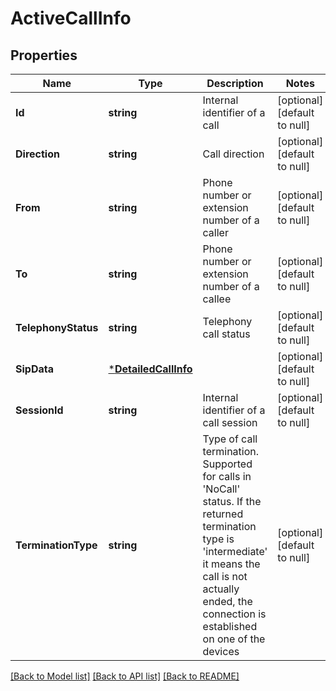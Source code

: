 # ActiveCallInfo

## Properties
Name | Type | Description | Notes
------------ | ------------- | ------------- | -------------
**Id** | **string** | Internal identifier of a call | [optional] [default to null]
**Direction** | **string** | Call direction | [optional] [default to null]
**From** | **string** | Phone number or extension number of a caller | [optional] [default to null]
**To** | **string** | Phone number or extension number of a callee | [optional] [default to null]
**TelephonyStatus** | **string** | Telephony call status | [optional] [default to null]
**SipData** | [***DetailedCallInfo**](DetailedCallInfo.md) |  | [optional] [default to null]
**SessionId** | **string** | Internal identifier of a call session | [optional] [default to null]
**TerminationType** | **string** | Type of call termination. Supported for calls in &#39;NoCall&#39; status. If the returned termination type is &#39;intermediate&#39; it means the call is not actually ended, the connection is established on one of the devices | [optional] [default to null]

[[Back to Model list]](../README.md#documentation-for-models) [[Back to API list]](../README.md#documentation-for-api-endpoints) [[Back to README]](../README.md)


